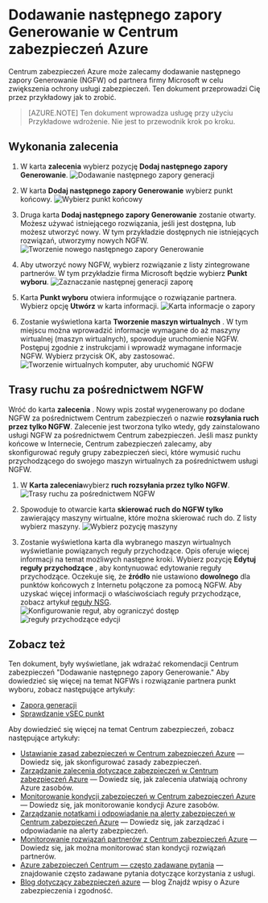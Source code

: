 <properties
   pageTitle="Dodawanie następnego zapory Generowanie w Centrum zabezpieczeń Azure | Microsoft Azure"
   description="Ten dokument zawiera jak wdrażać zalecenia Centrum zabezpieczeń Azure **Dodaj następnego zapory Generowanie** i **traffice rozsyłania za pośrednictwem NGFW tylko**."
   services="security-center"
   documentationCenter="na"
   authors="TerryLanfear"
   manager="MBaldwin"
   editor=""/>

<tags
   ms.service="security-center"
   ms.devlang="na"
   ms.topic="article"
   ms.tgt_pltfrm="na"
   ms.workload="na"
   ms.date="10/26/2016"
   ms.author="terrylan"/>

# <a name="add-a-next-generation-firewall-in-azure-security-center"></a>Dodawanie następnego zapory Generowanie w Centrum zabezpieczeń Azure

Centrum zabezpieczeń Azure może zalecamy dodawanie następnego zapory Generowanie (NGFW) od partnera firmy Microsoft w celu zwiększenia ochrony usługi zabezpieczeń. Ten dokument przeprowadzi Cię przez przykładowy jak to zrobić.

> [AZURE.NOTE] Ten dokument wprowadza usługę przy użyciu Przykładowe wdrożenie.  Nie jest to przewodnik krok po kroku.

## <a name="implement-the-recommendation"></a>Wykonania zalecenia

1. W karta **zalecenia** wybierz pozycję **Dodaj następnego zapory Generowanie**.
![Dodawanie następnego zapory generacji][1]

2. W karta **Dodaj następnego zapory Generowanie** wybierz punkt końcowy.
![Wybierz punkt końcowy][2]

3. Druga karta **Dodaj następnego zapory Generowanie** zostanie otwarty. Możesz używać istniejącego rozwiązania, jeśli jest dostępna, lub możesz utworzyć nowy. W tym przykładzie dostępnych nie istniejących rozwiązań, utworzymy nowych NGFW.
![Tworzenie nowego następnego zapory Generowanie][3]

4. Aby utworzyć nowy NGFW, wybierz rozwiązanie z listy zintegrowane partnerów. W tym przykładzie firma Microsoft będzie wybierz **Punkt wyboru**.
![Zaznaczanie następnej generacji zaporę][4]

5. Karta **Punkt wyboru** otwiera informujące o rozwiązanie partnera. Wybierz opcję **Utwórz** w karta informacji.
![Karta informacje o zapory][5]

6. Zostanie wyświetlona karta **Tworzenie maszyn wirtualnych** . W tym miejscu można wprowadzić informacje wymagane do aż maszyny wirtualnej (maszyn wirtualnych), spowoduje uruchomienie NGFW. Postępuj zgodnie z instrukcjami i wprowadź wymagane informacje NGFW. Wybierz przycisk OK, aby zastosować.
![Tworzenie wirtualnych komputer, aby uruchomić NGFW][6]

## <a name="route-traffic-through-ngfw-only"></a>Trasy ruchu za pośrednictwem NGFW

Wróć do karta **zalecenia** . Nowy wpis został wygenerowany po dodane NGFW za pośrednictwem Centrum zabezpieczeń o nazwie **rozsyłania ruch przez tylko NGFW**. Zalecenie jest tworzona tylko wtedy, gdy zainstalowano usługi NGFW za pośrednictwem Centrum zabezpieczeń. Jeśli masz punkty końcowe w Internecie, Centrum zabezpieczeń zalecamy, aby skonfigurować reguły grupy zabezpieczeń sieci, które wymusić ruchu przychodzącego do swojego maszyn wirtualnych za pośrednictwem usługi NGFW.

1. W **Karta zalecenia**wybierz **ruch rozsyłania przez tylko NGFW**.
![Trasy ruchu za pośrednictwem NGFW][7]

2. Spowoduje to otwarcie karta **skierować ruch do NGFW tylko** zawierający maszyny wirtualne, które można skierować ruch do. Z listy wybierz maszyny.
![Wybierz pozycję maszyny][8]

3. Zostanie wyświetlona karta dla wybranego maszyn wirtualnych wyświetlanie powiązanych reguły przychodzące. Opis oferuje więcej informacji na temat możliwych następne kroki. Wybierz pozycję **Edytuj reguły przychodzące** , aby kontynuować edytowanie reguły przychodzące. Oczekuje się, że **źródło** nie ustawiono **dowolnego** dla punktów końcowych z Internetu połączone za pomocą NGFW. Aby uzyskać więcej informacji o właściwościach reguły przychodzące, zobacz artykuł [reguły NSG](../virtual-network/virtual-networks-nsg.md#nsg-rules).
![Konfigurowanie reguł, aby ograniczyć dostęp][9]
![reguły przychodzące edycji][10]

## <a name="see-also"></a>Zobacz też

Ten dokument, były wyświetlane, jak wdrażać rekomendacji Centrum zabezpieczeń "Dodawanie następnego zapory Generowanie." Aby dowiedzieć się więcej na temat NGFWs i rozwiązanie partnera punkt wyboru, zobacz następujące artykuły:

- [Zapora generacji](https://en.wikipedia.org/wiki/Next-Generation_Firewall)
- [Sprawdzanie vSEC punkt](https://azure.microsoft.com/marketplace/partners/checkpoint/check-point-r77-10/)

Aby dowiedzieć się więcej na temat Centrum zabezpieczeń, zobacz następujące artykuły:

- [Ustawianie zasad zabezpieczeń w Centrum zabezpieczeń Azure](security-center-policies.md) — Dowiedz się, jak skonfigurować zasady zabezpieczeń.
- [Zarządzanie zalecenia dotyczące zabezpieczeń w Centrum zabezpieczeń Azure](security-center-recommendations.md) — Dowiedz się, jak zalecenia ułatwiają ochrony Azure zasobów.
- [Monitorowanie kondycji zabezpieczeń w Centrum zabezpieczeń Azure](security-center-monitoring.md) — Dowiedz się, jak monitorowanie kondycji Azure zasobów.
- [Zarządzanie notatkami i odpowiadanie na alerty zabezpieczeń w Centrum zabezpieczeń Azure](security-center-managing-and-responding-alerts.md) — Dowiedz się, jak zarządzać i odpowiadanie na alerty zabezpieczeń.
- [Monitorowanie rozwiązań partnerów z Centrum zabezpieczeń Azure](security-center-partner-solutions.md) — Dowiedz się, jak można monitorować stan kondycji rozwiązań partnerów.
- [Azure zabezpieczeń Centrum — często zadawane pytania](security-center-faq.md) — znajdowanie często zadawane pytania dotyczące korzystania z usługi.
- [Blog dotyczący zabezpieczeń azure](http://blogs.msdn.com/b/azuresecurity/) — blog Znajdź wpisy o Azure zabezpieczenia i zgodność.

<!--Image references-->
[1]: ./media/security-center-add-next-gen-firewall/add-next-gen-firewall.png
[2]: ./media/security-center-add-next-gen-firewall/select-an-endpoint.png
[3]: ./media/security-center-add-next-gen-firewall/create-new-next-gen-firewall.png
[4]: ./media/security-center-add-next-gen-firewall/select-next-gen-firewall.png
[5]: ./media/security-center-add-next-gen-firewall/firewall-solution-info-blade.png
[6]: ./media/security-center-add-next-gen-firewall/create-virtual-machine.png
[7]: ./media/security-center-add-next-gen-firewall/route-traffic-through-ngfw.png
[8]: ./media/security-center-add-next-gen-firewall/select-vm.png
[9]: ./media/security-center-add-next-gen-firewall/configure-rules-to-limit-access.png
[10]: ./media/security-center-add-next-gen-firewall/edit-inbound-rule.png

